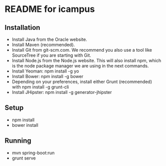 README for icampus
==========================
## Installation
+  Install Java from the Oracle website.
+  Install Maven (recommended).
+  Install Git from git-scm.com. We recommend you also use a tool like SourceTree if you are starting with Git.
+  Install Node.js from the Node.js website. This will also install npm, which is the node package manager we are using in the next commands.
+  Install Yeoman: npm install -g yo
+  Install Bower: npm install -g bower
+  Depending on your preferences, install either Grunt (recommended) with npm install -g grunt-cli
+  Install JHipster: npm install -g generator-jhipster

## Setup
+  npm install
+  bower install

## Running
+  mvn spring-boot:run
+  grunt serve

